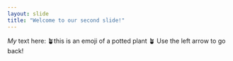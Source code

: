 ```yaml
---
layout: slide
title: "Welcome to our second slide!"
---
```

*My* text here: 🪴this is an emoji of a potted plant 🪴
Use the left arrow to go back!
